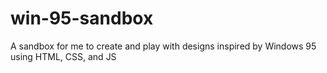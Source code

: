 # win-95-sandbox
A sandbox for me to create and play with designs inspired by Windows 95 using HTML, CSS, and JS
